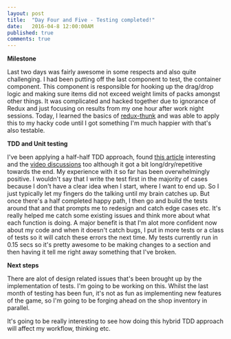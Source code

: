 ```yaml
---
layout: post
title:  "Day Four and Five - Testing completed!"
date:   2016-04-8 12:00:00AM
published: true
comments: true
---
```


**Milestone**

Last two days was fairly awesome in some respects and also quite challenging. I had been putting off the last component to test, the container component. 
This component is responsible for hooking up the drag/drop logic and making sure items did not exceed weight limits of packs amongst other things. 
It was complicated and hacked together due to ignorance of Redux and just focusing on results from my one hour after work night sessions.
Today, I learned the basics of [redux-thunk](https://github.com/gaearon/redux-thunk) and was able to apply this to my hacky code until I got something I'm much happier with that's also testable.

**TDD and Unit testing**

I've been applying a half-half TDD approach, found [this article](http://david.heinemeierhansson.com/2014/tdd-is-dead-long-live-testing.html) interesting and the [video discussions](http://martinfowler.com/articles/is-tdd-dead/) too although it got a bit long/dry/repetitive towards the end. My experience with it so far has been overwhelmingly positive. I wouldn't say that I write the test first in the majority of cases because I don't have a clear idea when I start, where I want to end up. So I just typically let my fingers do the talking until my brain catches up. But once there's a half completed happy path, I then go and build the tests around that and that prompts me to redesign and catch edge cases etc. It's really helped me catch some existing issues and think more about what each function is doing.
A major benefit is that I'm alot more confident now about my code and when it doesn't catch bugs, I put in more tests or a class of tests so it will catch these errors the next time. My tests currently run in 0.15 secs so it's pretty awesome to be making changes to a section and then having it tell me right away something that I've broken.

**Next steps**

There are alot of design related issues that's been brought up by the implementation of tests. I'm going to be working on this.
Whilst the last month of testing has been fun, it's not as fun as implementing new features of the game, so I'm going to be forging ahead on the shop inventory in parallel.

It's going to be really interesting to see how doing this hybrid TDD approach will affect my workflow, thinking etc.